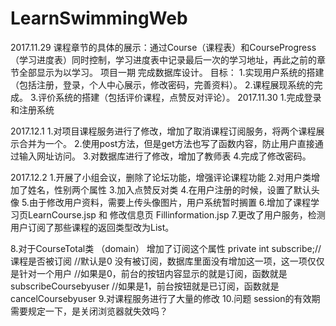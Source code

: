 # LearnSwimmingWeb
2017.11.29
课程章节的具体的展示：通过Course（课程表）和CourseProgress（学习进度表）同时控制，学习进度表中记录最后一次的学习地址，再此之前的章节全部显示为以学习。
项目一期
完成数据库设计。
目标：
1.实现用户系统的搭建（包括注册，登录，个人中心展示，修改密码，完善资料）。
2.课程展现系统的完成。
3.评价系统的搭建（包括评价课程，点赞反对评论）。
2017.11.30
1.完成登录和注册系统

2017.12.1
1.对项目课程服务进行了修改，增加了取消课程订阅服务，将两个课程展示合并为一个。
2.使用post方法，但是get方法也写了函数内容，防止用户直接通过输入网址访问。
3.对数据库进行了修改，增加了教师表
4.完成了修改密码。

2017.12.2
1.开展了小组会议，删除了论坛功能，增强评论课程功能
2.对用户类增加了姓名，性别两个属性
3.加入点赞反对类
4.在用户注册的时候，设置了默认头像
5.由于修改用户资料，需要上传头像图片，用户系统暂时搁置
6.增加了课程学习页LearnCourse.jsp 和 修改信息页 Fillinformation.jsp
7.更改了用户服务，检测用户订阅了那些课程的返回类型改为List<CourseTotal>。

8.对于CourseTotal类    （domain） 增加了订阅这个属性
	private int subscribe;//课程是否被订阅 
	//默认是0 没有被订阅，数据库里面没有增加这一项，这一项仅仅是针对一个用户
	//如果是0，前台的按钮内容显示的就是订阅，函数就是subscribeCoursebyuser
	//如果是1，前台按钮就是已订阅，函数就是cancelCoursebyuser
9.对课程服务进行了大量的修改
10.问题 session的有效期需要规定一下，是关闭浏览器就失效吗？
